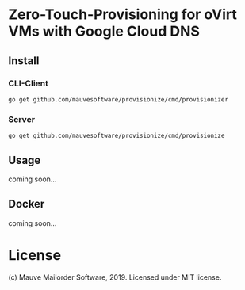 # Zero-Touch-Provisioning for oVirt VMs with Google Cloud DNS

## Install

### CLI-Client
```console
go get github.com/mauvesoftware/provisionize/cmd/provisionizer
```

### Server
```console
go get github.com/mauvesoftware/provisionize/cmd/provisionize
```

## Usage
coming soon...

## Docker
coming soon...

# License
(c) Mauve Mailorder Software, 2019. Licensed under MIT license.